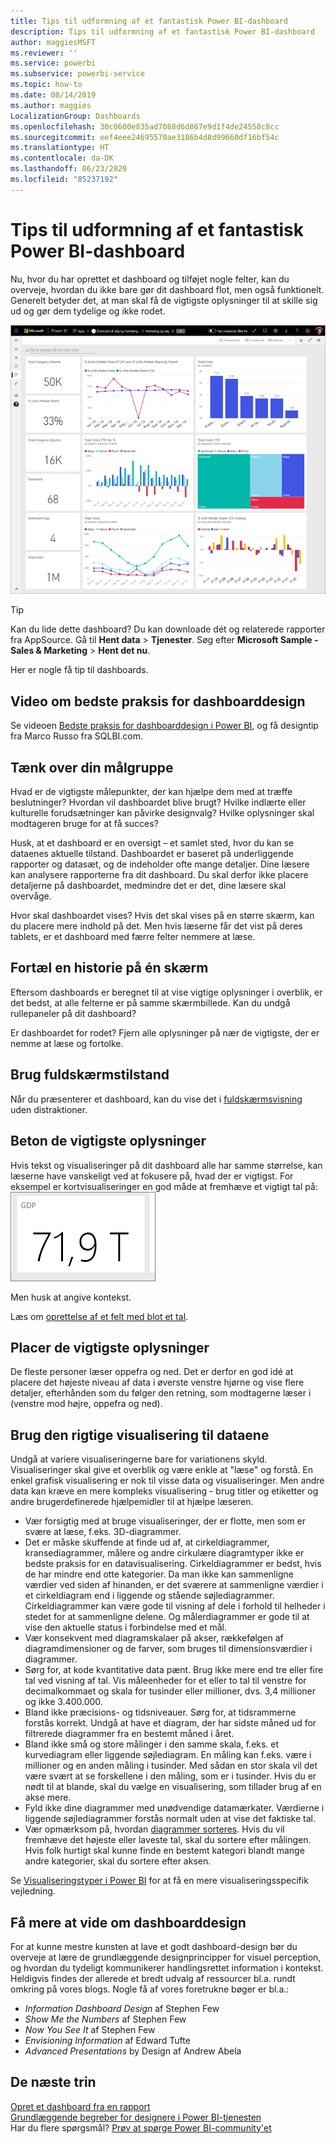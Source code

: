 ```yaml
---
title: Tips til udformning af et fantastisk Power BI-dashboard
description: Tips til udformning af et fantastisk Power BI-dashboard
author: maggiesMSFT
ms.reviewer: ''
ms.service: powerbi
ms.subservice: powerbi-service
ms.topic: how-to
ms.date: 08/14/2019
ms.author: maggies
LocalizationGroup: Dashboards
ms.openlocfilehash: 30c0600e835ad7088d6d867e9d1f4de24550c8cc
ms.sourcegitcommit: eef4eee24695570ae3186b4d8d99660df16bf54c
ms.translationtype: HT
ms.contentlocale: da-DK
ms.lasthandoff: 06/23/2020
ms.locfileid: "85237192"
---
```

# <a name="tips-for-designing-a-great-power-bi-dashboard"></a>Tips til udformning af et fantastisk Power BI-dashboard
Nu, hvor du har oprettet et dashboard og tilføjet nogle felter, kan du overveje, hvordan du ikke bare gør dit dashboard flot, men også funktionelt. Generelt betyder det, at man skal få de vigtigste oplysninger til at skille sig ud og gør dem tydelige og ikke rodet.

![Dashboard med eksempel på marketing og salg](media/service-dashboards-design-tips/power-bi-marketing-sample-dashboard.png)

> [!TIP]
> Kan du lide dette dashboard? Du kan downloade dét og relaterede rapporter fra AppSource. Gå til **Hent data** > **Tjenester**. Søg efter **Microsoft Sample - Sales & Marketing** > **Hent det nu**.

Her er nogle få tip til dashboards.

## <a name="dashboard-design-best-practices-video"></a>Video om bedste praksis for dashboarddesign

Se videoen [Bedste praksis for dashboarddesign i Power BI](https://www.youtube.com/watch?v=-tdkUYrzrio), og få designtip fra Marco Russo fra SQLBI.com.

## <a name="consider-your-audience"></a>Tænk over din målgruppe
Hvad er de vigtigste målepunkter, der kan hjælpe dem med at træffe beslutninger? Hvordan vil dashboardet blive brugt? Hvilke indlærte eller kulturelle forudsætninger kan påvirke designvalg? Hvilke oplysninger skal modtageren bruge for at få succes?

Husk, at et dashboard er en oversigt – et samlet sted, hvor du kan se dataenes aktuelle tilstand. Dashboardet er baseret på underliggende rapporter og datasæt, og de indeholder ofte mange detaljer. Dine læsere kan analysere rapporterne fra dit dashboard. Du skal derfor ikke placere detaljerne på dashboardet, medmindre det er det, dine læsere skal overvåge.

Hvor skal dashboardet vises? Hvis det skal vises på en større skærm, kan du placere mere indhold på det. Men hvis læserne får det vist på deres tablets, er et dashboard med færre felter nemmere at læse.

## <a name="tell-a-story-on-one-screen"></a>Fortæl en historie på én skærm
Eftersom dashboards er beregnet til at vise vigtige oplysninger i overblik, er det bedst, at alle felterne er på samme skærmbillede. Kan du undgå rullepaneler på dit dashboard?

Er dashboardet for rodet?  Fjern alle oplysninger på nær de vigtigste, der er nemme at læse og fortolke.

## <a name="make-use-of-full-screen-mode"></a>Brug fuldskærmstilstand
Når du præsenterer et dashboard, kan du vise det i [fuldskærmsvisning](../consumer/end-user-focus.md) uden distraktioner.

## <a name="accent-the-most-important-information"></a>Beton de vigtigste oplysninger
Hvis tekst og visualiseringer på dit dashboard alle har samme størrelse, kan læserne have vanskeligt ved at fokusere på, hvad der er vigtigst. For eksempel er kortvisualiseringer en god måde at fremhæve et vigtigt tal på:  
![Kortvisualisering](media/service-dashboards-design-tips/pbi_card.png)

Men husk at angive kontekst.  

Læs om [oprettelse af et felt med blot et tal](../visuals/power-bi-visualization-card.md).

## <a name="place-the-most-important-information"></a>Placer de vigtigste oplysninger
De fleste personer læser oppefra og ned. Det er derfor en god idé at placere det højeste niveau af data i øverste venstre hjørne og vise flere detaljer, efterhånden som du følger den retning, som modtagerne læser i (venstre mod højre, oppefra og ned).

## <a name="use-the-right-visualization-for-the-data"></a>Brug den rigtige visualisering til dataene
Undgå at variere visualiseringerne bare for variationens skyld.  Visualiseringer skal give et overblik og være enkle at "læse" og forstå.  En enkel grafisk visualisering er nok til visse data og visualiseringer. Men andre data kan kræve en mere kompleks visualisering - brug titler og etiketter og andre brugerdefinerede hjælpemidler til at hjælpe læseren.  

* Vær forsigtig med at bruge visualiseringer, der er flotte, men som er svære at læse, f.eks. 3D-diagrammer. 
* Det er måske skuffende at finde ud af, at cirkeldiagrammer, kransediagrammer, målere og andre cirkulære diagramtyper ikke er bedste praksis for en datavisualisering. Cirkeldiagrammer er bedst, hvis de har mindre end otte kategorier. Da man ikke kan sammenligne værdier ved siden af hinanden, er det sværere at sammenligne værdier i et cirkeldiagram end i liggende og stående søjlediagrammer. Cirkeldiagrammer kan være gode til visning af dele i forhold til helheder i stedet for at sammenligne delene. Og målerdiagrammer er gode til at vise den aktuelle status i forbindelse med et mål.
* Vær konsekvent med diagramskalaer på akser, rækkefølgen af diagramdimensioner og de farver, som bruges til dimensionsværdier i diagrammer.
* Sørg for, at kode kvantitative data pænt. Brug ikke mere end tre eller fire tal ved visning af tal. Vis måleenheder for et eller to tal til venstre for decimalkommaet og skala for tusinder eller millioner, dvs. 3,4 millioner og ikke 3.400.000.
* Bland ikke præcisions- og tidsniveauer. Sørg for, at tidsrammerne forstås korrekt. Undgå at have et diagram, der har sidste måned ud for filtrerede diagrammer fra en bestemt måned i året.
* Bland ikke små og store målinger i den samme skala, f.eks. et kurvediagram eller liggende søjlediagram. En måling kan f.eks. være i millioner og en anden måling i tusinder. Med sådan en stor skala vil det være svært at se forskellene i den måling, som er i tusinder. Hvis du er nødt til at blande, skal du vælge en visualisering, som tillader brug af en akse mere.
* Fyld ikke dine diagrammer med unødvendige datamærkater. Værdierne i liggende søjlediagrammer forstås normalt uden at vise det faktiske tal.
* Vær opmærksom på, hvordan [diagrammer sorteres](../consumer/end-user-change-sort.md). Hvis du vil fremhæve det højeste eller laveste tal, skal du sortere efter målingen. Hvis folk hurtigt skal kunne finde en bestemt kategori blandt mange andre kategorier, skal du sortere efter aksen.  

Se [Visualiseringstyper i Power BI](../visuals/power-bi-visualization-types-for-reports-and-q-and-a.md) for at få en mere visualiseringsspecifik vejledning.  

## <a name="learn-more-about-dashboard-design"></a>Få mere at vide om dashboarddesign
For at kunne mestre kunsten at lave et godt dashboard-design bør du overveje at lære de grundlæggende designprincipper for visuel perception, og hvordan du tydeligt kommunikerer handlingsrettet information i kontekst. Heldigvis findes der allerede et bredt udvalg af ressourcer bl.a. rundt omkring på vores blogs. Nogle få af vores foretrukne bøger er bl.a.:

* *Information Dashboard Design* af Stephen Few  
* *Show Me the Numbers* af Stephen Few  
* *Now You See It* af Stephen Few  
* *Envisioning Information* af Edward Tufte  
* *Advanced Presentations* by Design af Andrew Abela   

## <a name="next-steps"></a>De næste trin
[Opret et dashboard fra en rapport](service-dashboard-create.md)  
[Grundlæggende begreber for designere i Power BI-tjenesten](../fundamentals/service-basic-concepts.md)  
Har du flere spørgsmål? [Prøv at spørge Power BI-community'et](https://community.powerbi.com/)
